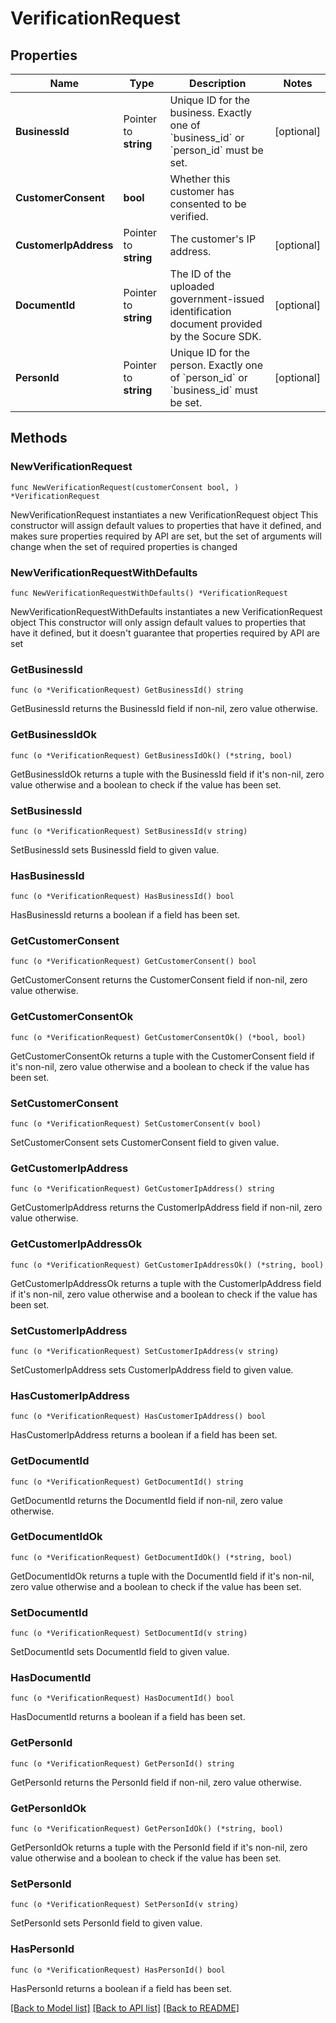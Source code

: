 # VerificationRequest

## Properties

Name | Type | Description | Notes
------------ | ------------- | ------------- | -------------
**BusinessId** | Pointer to **string** | Unique ID for the business. Exactly one of &#x60;business_id&#x60; or &#x60;person_id&#x60; must be set.  | [optional] 
**CustomerConsent** | **bool** | Whether this customer has consented to be verified. | 
**CustomerIpAddress** | Pointer to **string** | The customer&#39;s IP address. | [optional] 
**DocumentId** | Pointer to **string** | The ID of the uploaded government-issued identification document provided by the Socure SDK.  | [optional] 
**PersonId** | Pointer to **string** | Unique ID for the person. Exactly one of &#x60;person_id&#x60; or &#x60;business_id&#x60; must be set.  | [optional] 

## Methods

### NewVerificationRequest

`func NewVerificationRequest(customerConsent bool, ) *VerificationRequest`

NewVerificationRequest instantiates a new VerificationRequest object
This constructor will assign default values to properties that have it defined,
and makes sure properties required by API are set, but the set of arguments
will change when the set of required properties is changed

### NewVerificationRequestWithDefaults

`func NewVerificationRequestWithDefaults() *VerificationRequest`

NewVerificationRequestWithDefaults instantiates a new VerificationRequest object
This constructor will only assign default values to properties that have it defined,
but it doesn't guarantee that properties required by API are set

### GetBusinessId

`func (o *VerificationRequest) GetBusinessId() string`

GetBusinessId returns the BusinessId field if non-nil, zero value otherwise.

### GetBusinessIdOk

`func (o *VerificationRequest) GetBusinessIdOk() (*string, bool)`

GetBusinessIdOk returns a tuple with the BusinessId field if it's non-nil, zero value otherwise
and a boolean to check if the value has been set.

### SetBusinessId

`func (o *VerificationRequest) SetBusinessId(v string)`

SetBusinessId sets BusinessId field to given value.

### HasBusinessId

`func (o *VerificationRequest) HasBusinessId() bool`

HasBusinessId returns a boolean if a field has been set.

### GetCustomerConsent

`func (o *VerificationRequest) GetCustomerConsent() bool`

GetCustomerConsent returns the CustomerConsent field if non-nil, zero value otherwise.

### GetCustomerConsentOk

`func (o *VerificationRequest) GetCustomerConsentOk() (*bool, bool)`

GetCustomerConsentOk returns a tuple with the CustomerConsent field if it's non-nil, zero value otherwise
and a boolean to check if the value has been set.

### SetCustomerConsent

`func (o *VerificationRequest) SetCustomerConsent(v bool)`

SetCustomerConsent sets CustomerConsent field to given value.


### GetCustomerIpAddress

`func (o *VerificationRequest) GetCustomerIpAddress() string`

GetCustomerIpAddress returns the CustomerIpAddress field if non-nil, zero value otherwise.

### GetCustomerIpAddressOk

`func (o *VerificationRequest) GetCustomerIpAddressOk() (*string, bool)`

GetCustomerIpAddressOk returns a tuple with the CustomerIpAddress field if it's non-nil, zero value otherwise
and a boolean to check if the value has been set.

### SetCustomerIpAddress

`func (o *VerificationRequest) SetCustomerIpAddress(v string)`

SetCustomerIpAddress sets CustomerIpAddress field to given value.

### HasCustomerIpAddress

`func (o *VerificationRequest) HasCustomerIpAddress() bool`

HasCustomerIpAddress returns a boolean if a field has been set.

### GetDocumentId

`func (o *VerificationRequest) GetDocumentId() string`

GetDocumentId returns the DocumentId field if non-nil, zero value otherwise.

### GetDocumentIdOk

`func (o *VerificationRequest) GetDocumentIdOk() (*string, bool)`

GetDocumentIdOk returns a tuple with the DocumentId field if it's non-nil, zero value otherwise
and a boolean to check if the value has been set.

### SetDocumentId

`func (o *VerificationRequest) SetDocumentId(v string)`

SetDocumentId sets DocumentId field to given value.

### HasDocumentId

`func (o *VerificationRequest) HasDocumentId() bool`

HasDocumentId returns a boolean if a field has been set.

### GetPersonId

`func (o *VerificationRequest) GetPersonId() string`

GetPersonId returns the PersonId field if non-nil, zero value otherwise.

### GetPersonIdOk

`func (o *VerificationRequest) GetPersonIdOk() (*string, bool)`

GetPersonIdOk returns a tuple with the PersonId field if it's non-nil, zero value otherwise
and a boolean to check if the value has been set.

### SetPersonId

`func (o *VerificationRequest) SetPersonId(v string)`

SetPersonId sets PersonId field to given value.

### HasPersonId

`func (o *VerificationRequest) HasPersonId() bool`

HasPersonId returns a boolean if a field has been set.


[[Back to Model list]](../README.md#documentation-for-models) [[Back to API list]](../README.md#documentation-for-api-endpoints) [[Back to README]](../README.md)


